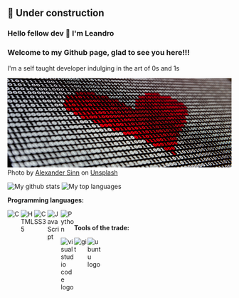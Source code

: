 ## :construction: Under construction

### Hello fellow dev 👋 I'm Leandro
### Welcome to my Github page, glad to see you here!!!

I'm a self taught developer indulging in the art of 0s and 1s

<img alt="Do something great" src="binary_alexander_sinn_unplash.jpg" width="100%" height="200px"/>
Photo by <a href="https://unsplash.com/@swimstaralex?utm_source=unsplash&utm_medium=referral&utm_content=creditCopyText">Alexander Sinn</a> on <a href="https://unsplash.com/s/photos/binary-code?utm_source=unsplash&utm_medium=referral&utm_content=creditCopyText">Unsplash</a>

![My github stats](https://github-readme-stats.vercel.app/api?username=ldfracao&theme=blue-green)
![My top languages](https://github-readme-stats.vercel.app/api/top-langs/?username=ldfracao&theme=blue-green&layout=compact)

**Programming languages:**

<img align="left" alt="C" src="hhttps://iconscout.com/icon/c-programming    " width="30px"/> <img align="left" alt="HTML5" src="https://www.vectorlogo.zone/logos/w3_html5/w3_html5-icon.svg" width="30px"/> <img align="left" alt="CSS3" src="https://img.shields.io/badge/css3-%231572B6.svg?&style=for-the-badge&logo=css3&logoColor=white" width="30px"/> <img align="left" alt="JavaScript" src="https://img.shields.io/badge/javascript-%23323330.svg?&style=for-the-badge&logo=javascript&logoColor=%23F7DF1E" width="30px"/> <img align="left" alt="Python" src="https://www.vectorlogo.zone/logos/python/python-official.svg" width="30px"/>
<br>

**Tools of the trade:**

<img align="left" alt="visual studio code logo" width="30px" src="https://www.vectorlogo.zone/logos/visualstudio_code/visualstudio_code-icon.svg" />
<a href="https://git-scm.com/" target="_blank"> <img align="left" alt="git" width="30px" src="https://www.vectorlogo.zone/logos/git-scm/git-scm-icon.svg"/> </a>
<img align="left" alt="ubuntu logo" width="30px" src="https://www.vectorlogo.zone/logos/ubuntu/ubuntu-icon.svg"/>


<!--
- 🔭 I’m currently working on ...
- 🌱 I’m currently learning ...
- 👯 I’m looking to collaborate on ...
- 🤔 I’m looking for help with ...
- 💬 Ask me about ...
- 📫 How to reach me: ...
- 😄 Pronouns: ...
- ⚡ Fun fact: ...
-->
